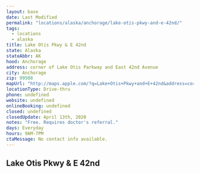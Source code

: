 ```yaml
---
layout: base
date: Last Modified
permalink: "locations/alaska/anchorage/lake-otis-pkwy-and-e-42nd/"
tags:
  - locations
  - alaska
title: Lake Otis Pkwy & E 42nd
state: Alaska
stateAbbr: AK
hood: Anchorage
address: corner of Lake Otis Parkway and East 42nd Avenue
city: Anchorage
zip: 99508
mapUrl: "http://maps.apple.com/?q=Lake+Otis+Pkwy+and+E+42nd&address=corner+of+Lake+Otis+Parkway+and+East+42nd+Avenue,Anchorage,Alaska,99508"
locationType: Drive-thru
phone: undefined
website: undefined
onlineBooking: undefined
closed: undefined
closedUpdate: April 13th, 2020
notes: "Free. Requires doctor's referral."
days: Everyday
hours: 9AM-7PM
ctaMessage: No contact info available.
---
```

## Lake Otis Pkwy & E 42nd